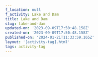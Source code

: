 ```yaml
---
f_location: null
f_activity: Lake and Dam
title: Lake and Dam
slug: lake-and-dam
updated-on: '2023-09-09T17:50:48.158Z'
created-on: '2023-09-09T17:50:48.158Z'
published-on: '2024-01-21T11:33:59.165Z'
layout: '[activity-tag].html'
tags: activity-tag
---
```



